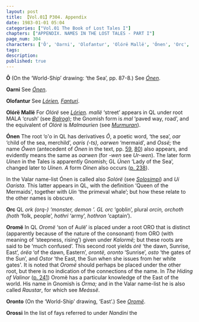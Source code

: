 ```yaml
---
layout: post
title: 【Vol.01】P304. Appendix
date: 1983-01-01 05:04
categories: ["Vol.01 The Book of Lost Tales I"]
chapters: ["APPENDIX. NAMES IN THE LOST TALES - PART I"]
page_num: 304
characters: ['Ô', 'Oarni', 'Olofantur', 'Olórë Mallë', 'Ónen', 'Orc', 'Oromë', 'Oronto', 'Orossi']
tags: 
description: 
published: true
---
```


<B>Ô</B>  (On the ‘World-Ship’ drawing: ‘the Sea’, pp. 87-8.) See <I>[Ónen]({{site.baseurl}}/characters#Ónen)</I>.

<B>Oarni</B>   See <I>[Ónen]({{site.baseurl}}/characters#Ónen)</I>.

<B>Olofantur</B>   See <I>[Lórien]({{site.baseurl}}/characters#Lórien), [Fanturi]({{site.baseurl}}/characters#Fanturi)</I>.

<B>Olórë Mallë</B> For <I>Olórë</I> see <I>[Lórien]({{site.baseurl}}/characters#Lórien). mallë</I> ‘street’ appears in QL under root MALA ‘crush’ (see <I>[Balrog]({{site.baseurl}}/characters#Balrog)</I>); the Gnomish form is <I>mal</I> ‘paved way, road’, and the equivalent of <I>Olórë</I> is <I>Malmaurien</I> (see <I>[Murmuran]({{site.baseurl}}/characters#Murmuran)</I>).

<B>Ónen</B> The root ‘o'o in QL has derivatives <I>Ô</I>, a poetic word, ‘the sea’, <I>oar</I> ‘child of the sea, merchild’, <I>oaris (-ts), oarwen</I> ‘mermaid’, and <I>Ossë;</I> the name <I>Ôwen</I> (antecedent of <I>Ónen</I> in the text, pp. [59]({{site.baseurl}}/vol01-p59), [80]({{site.baseurl}}/vol01-p80)) also appears, and evidently means the same as <I>oarwen</I> (for <I>-wen</I> see <I>Ur-wen</I>). The later form <I>Uinen</I> in the Tales is apparently Gnomish; GL <I>Únen</I> ‘Lady of the Sea’, changed later to <I>Uinen. A</I> form <I>Oinen</I> also occurs ([p. 238]({{site.baseurl}}/vol01-p238)).

In the Valar name-list Ónen is called also <I>Solórë</I> (see <I>[Solosimpi]({{site.baseurl}}/characters#Solosimpi)</I>) and <I>Ui Oarista</I>. This latter appears in QL, with the definition ‘Queen of the Mermaids', together with <I>Uin</I> ‘the primeval whale’; but how these relate to the other names is obscure.

<B>Orc</B>   QL <I>ork (orq-) ‘monster, demon ’. GL orc</I> ‘goblin’, plural <I>orcin, orchoth (hoth</I> ‘folk, people’, <I>hothri</I> ‘army’, <I>hothron</I> ‘captain’).

<B>Oromë</B>   In QL <I>Oromë</I> ‘son of Aulë’ is placed under a root ORO that is distinct (apparently because of the nature of the consonant) from ORO (with meaning of ‘steepness, rising’) given under <I>Kalormë;</I> but these roots are said to be ‘much confused’. This second root yields <I>órë</I> ‘the dawn, Sunrise, East’, <I>órëa</I> ‘of the dawn, Eastern’, <I>orontë, oronto</I> ‘Sunrise’, <I>osto</I> ‘the gates of the Sun’, and <I>Ostor</I> ‘the East, the Sun when she issues from her white gates'. It is noted that <I>Oromë</I> should perhaps be placed under the other root, but there is no indication of the connections of the name. In <I>The Hiding of Valinor</I> ([p. 241]({{site.baseurl}}/vol01-p241)) Oromë has a particular knowledge of the East of the world. His name in Gnomish is <I>Orma;</I> and in the Valar name-list he is also called <I>Raustar</I>, for which see <I>Meássë</I>.

<B>Oronto</B>   (On the ‘World-Ship’ drawing, ‘East’.) See <I>[Oromë]({{site.baseurl}}/characters#Oromë)</I>.

<B>Orossi</B>   In the list of fays referred to under <I>Nandini</I> the

